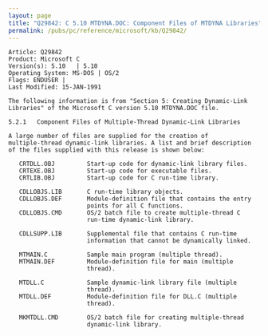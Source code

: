 ```yaml
---
layout: page
title: "Q29842: C 5.10 MTDYNA.DOC: Component Files of MTDYNA Libraries"
permalink: /pubs/pc/reference/microsoft/kb/Q29842/
---
```


	Article: Q29842
	Product: Microsoft C
	Version(s): 5.10   | 5.10
	Operating System: MS-DOS | OS/2
	Flags: ENDUSER |
	Last Modified: 15-JAN-1991
	
	The following information is from "Section 5: Creating Dynamic-Link
	Libraries" of the Microsoft C version 5.10 MTDYNA.DOC file.
	
	5.2.1   Component Files of Multiple-Thread Dynamic-Link Libraries
	
	A large number of files are supplied for the creation of
	multiple-thread dynamic-link libraries. A list and brief description
	of the files supplied with this release is shown below:
	
	   CRTDLL.OBJ         Start-up code for dynamic-link library files.
	   CRTEXE.OBJ         Start-up code for executable files.
	   CRTLIB.OBJ         Start-up code for C run-time library.
	
	   CDLLOBJS.LIB       C run-time library objects.
	   CDLLOBJS.DEF       Module-definition file that contains the entry
	                      points for all C functions.
	   CDLLOBJS.CMD       OS/2 batch file to create multiple-thread C
	                      run-time dynamic-link library.
	
	   CDLLSUPP.LIB       Supplemental file that contains C run-time
	                      information that cannot be dynamically linked.
	
	   MTMAIN.C           Sample main program (multiple thread).
	   MTMAIN.DEF         Module-definition file for main (multiple
	                      thread).
	
	   MTDLL.C            Sample dynamic-link library file (multiple
	                      thread).
	   MTDLL.DEF          Module-definition file for DLL.C (multiple
	                      thread).
	
	   MKMTDLL.CMD        OS/2 batch file for creating multiple-thread
	                      dynamic-link library.

